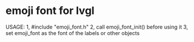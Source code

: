 # emoji font for lvgl

USAGE:
1, #include "emoji_font.h"
2, call emoji_font_init() before using it
3, set emoji_font as the font of the labels or other objects